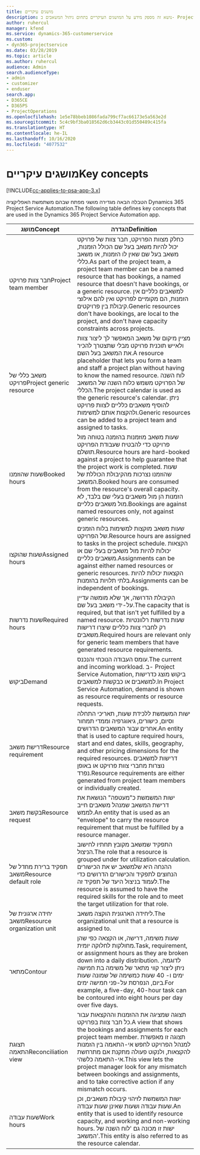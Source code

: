```yaml
---
title: מושגים עיקריים
description: נושא זה מספק מידע על המושגים העיקריים בתחום ניהול המשאבים ב- Project Service Automation.
author: ruhercul
manager: kfend
ms.service: dynamics-365-customerservice
ms.custom:
- dyn365-projectservice
ms.date: 03/28/2019
ms.topic: article
ms.author: ruhercul
audience: Admin
search.audienceType:
- admin
- customizer
- enduser
search.app:
- D365CE
- D365PS
- ProjectOperations
ms.openlocfilehash: 1e5e78bbeb1086fada799cf7ac66173e5a563e2d
ms.sourcegitcommit: 5c4c9bf3ba018562d6cb3443c01d550489c415fa
ms.translationtype: HT
ms.contentlocale: he-IL
ms.lasthandoff: 10/16/2020
ms.locfileid: "4077532"
---
```

# <a name="key-concepts"></a><span data-ttu-id="1e57d-103">מושגים עיקריים</span><span class="sxs-lookup"><span data-stu-id="1e57d-103">Key concepts</span></span>

[!INCLUDE[cc-applies-to-psa-app-3.x](../includes/cc-applies-to-psa-app-3x.md)]

<span data-ttu-id="1e57d-104">הטבלה הבאה מגדירה מושגי מפתח שבהם משתמשת האפליקציה Dynamics 365 Project Service Automation.</span><span class="sxs-lookup"><span data-stu-id="1e57d-104">The following table defines key concepts that are used in the Dynamics 365 Project Service Automation app.</span></span>

| <span data-ttu-id="1e57d-105">מושג</span><span class="sxs-lookup"><span data-stu-id="1e57d-105">Concept</span></span>                    | <span data-ttu-id="1e57d-106">הגדרה</span><span class="sxs-lookup"><span data-stu-id="1e57d-106">Definition</span></span> |
|----------------------------|------------|
| <span data-ttu-id="1e57d-107">חבר צוות פרויקט</span><span class="sxs-lookup"><span data-stu-id="1e57d-107">Project team member</span></span>        | <span data-ttu-id="1e57d-108">כחלק מצוות הפרויקט, חבר צוות של פרויקט יכול להיות משאב בעל שם הכולל הזמנות, משאב בעל שם שאין לו הזמנות, או משאב כללי.</span><span class="sxs-lookup"><span data-stu-id="1e57d-108">As part of the project team, a project team member can be a named resource that has bookings, a named resource that doesn't have bookings, or a generic resource.</span></span> <span data-ttu-id="1e57d-109">למשאבים כלליים אין הזמנות, הם מקומיים לפרויקט ואין להם אילוצי קיבולת בין פרויקטים.</span><span class="sxs-lookup"><span data-stu-id="1e57d-109">Generic resources don't have bookings, are local to the project, and don't have capacity constraints across projects.</span></span> |
| <span data-ttu-id="1e57d-110">משאב כללי של פרויקט</span><span class="sxs-lookup"><span data-stu-id="1e57d-110">Project generic resource</span></span>   | <span data-ttu-id="1e57d-111">מציין מיקום של משאב המאפשר לך ליצור צוות ולאייש תוכנית פרויקט מבלי שתצטרך להכיר את המשאב בעל השם.</span><span class="sxs-lookup"><span data-stu-id="1e57d-111">A resource placeholder that lets you form a team and staff a project plan without having to know the named resource.</span></span> <span data-ttu-id="1e57d-112">לוח השנה של הפרויקט משמש כלוח השנה של המשאב הכללי.</span><span class="sxs-lookup"><span data-stu-id="1e57d-112">The project calendar is used as the generic resource's calendar.</span></span> <span data-ttu-id="1e57d-113">ניתן להוסיף משאבים כלליים לצוות פרויקט ולהקצות אותם למשימות.</span><span class="sxs-lookup"><span data-stu-id="1e57d-113">Generic resources can be added to a project team and assigned to tasks.</span></span> |
| <span data-ttu-id="1e57d-114">שעות שהוזמנו</span><span class="sxs-lookup"><span data-stu-id="1e57d-114">Booked hours</span></span>               | <span data-ttu-id="1e57d-115">שעות משאב מוזמנות בהזמנה בטוחה מול פרויקט כדי להבטיח שעבודת הפרויקט תושלם.</span><span class="sxs-lookup"><span data-stu-id="1e57d-115">Resource hours are hard-booked against a project to help guarantee that the project work is completed.</span></span> <span data-ttu-id="1e57d-116">שעות שהוזמנו נצרכות מהקיבולת הכוללת של המשאב.</span><span class="sxs-lookup"><span data-stu-id="1e57d-116">Booked hours are consumed from the resource's overall capacity.</span></span> <span data-ttu-id="1e57d-117">הזמנות הן מול משאבים בעלי שם בלבד, לא מול משאבים כלליים.</span><span class="sxs-lookup"><span data-stu-id="1e57d-117">Bookings are against named resources only, not against generic resources.</span></span> |
| <span data-ttu-id="1e57d-118">שעות שהוקצו</span><span class="sxs-lookup"><span data-stu-id="1e57d-118">Assigned hours</span></span>             | <span data-ttu-id="1e57d-119">שעות משאב מוקצות למשימות בלוח הזמנים של הפרויקט.</span><span class="sxs-lookup"><span data-stu-id="1e57d-119">Resource hours are assigned to tasks in the project schedule.</span></span> <span data-ttu-id="1e57d-120">הקצאות יכולות להיות מול משאבים בעלי שם או משאבים כלליים.</span><span class="sxs-lookup"><span data-stu-id="1e57d-120">Assignments can be against either named resources or generic resources.</span></span> <span data-ttu-id="1e57d-121">הקצאות יכולות להיות בלתי תלויות בהזמנות.</span><span class="sxs-lookup"><span data-stu-id="1e57d-121">Assignments can be independent of bookings.</span></span> |
| <span data-ttu-id="1e57d-122">שעות נדרשות</span><span class="sxs-lookup"><span data-stu-id="1e57d-122">Required hours</span></span>             | <span data-ttu-id="1e57d-123">הקיבולת הדרושה, אך שלא מומשה עדיין על-ידי משאב בעל שם.</span><span class="sxs-lookup"><span data-stu-id="1e57d-123">The capacity that is required, but that isn't yet fulfilled by a named resource.</span></span> <span data-ttu-id="1e57d-124">שעות נדרשות רלוונטיות רק לחברי צוות כלליים שיצרו דרישות משאבים.</span><span class="sxs-lookup"><span data-stu-id="1e57d-124">Required hours are relevant only for generic team members that have generated resource requirements.</span></span> |
| <span data-ttu-id="1e57d-125">ביקוש</span><span class="sxs-lookup"><span data-stu-id="1e57d-125">Demand</span></span>                     | <span data-ttu-id="1e57d-126">עומס העבודה הנוכחי והנכנס.</span><span class="sxs-lookup"><span data-stu-id="1e57d-126">The current and incoming workload.</span></span> <span data-ttu-id="1e57d-127">ב- Project Service Automation, ביקוש מוצג כדרישות למשאבים או כבקשות למשאבים.</span><span class="sxs-lookup"><span data-stu-id="1e57d-127">In Project Service Automation, demand is shown as resource requirements or resource requests.</span></span> |
| <span data-ttu-id="1e57d-128">דרישת משאב</span><span class="sxs-lookup"><span data-stu-id="1e57d-128">Resource requirement</span></span>       | <span data-ttu-id="1e57d-129">ישות המשמשת ללכידת שעות, תאריכי התחלה וסיום, כישורים, גיאוגרפיה וממדי תמחור אחרים עבור המשאבים הדרושים.</span><span class="sxs-lookup"><span data-stu-id="1e57d-129">An entity that is used to capture required hours, start and end dates, skills, geography, and other pricing dimensions for the required resources.</span></span> <span data-ttu-id="1e57d-130">דרישות למשאבים נוצרות מחברי צוות פרויקט או באופן נפרד.</span><span class="sxs-lookup"><span data-stu-id="1e57d-130">Resource requirements are either generated from project team members or individually created.</span></span> |
| <span data-ttu-id="1e57d-131">בקשת משאב</span><span class="sxs-lookup"><span data-stu-id="1e57d-131">Resource request</span></span>           | <span data-ttu-id="1e57d-132">ישות המשמשת כ"מעטפה" הנושאת את דרישת המשאב שמנהל משאבים חייב לממש.</span><span class="sxs-lookup"><span data-stu-id="1e57d-132">An entity that is used as an "envelope" to carry the resource requirement that must be fulfilled by a resource manager.</span></span> |
| <span data-ttu-id="1e57d-133">תפקיד ברירת מחדל של משאב</span><span class="sxs-lookup"><span data-stu-id="1e57d-133">Resource default role</span></span>      | <span data-ttu-id="1e57d-134">התפקיד שמשאב מקובץ תחתיו לחישוב הניצול.</span><span class="sxs-lookup"><span data-stu-id="1e57d-134">The role that a resource is grouped under for utilization calculation.</span></span> <span data-ttu-id="1e57d-135">ההנחה היא שלמשאב יש את הכישורים הנחוצים לתפקיד והכישורים הדרושים כדי לעמוד בניצול היעד של תפקיד זה.</span><span class="sxs-lookup"><span data-stu-id="1e57d-135">The resource is assumed to have the required skills for the role and to meet the target utilization for that role.</span></span> |
| <span data-ttu-id="1e57d-136">יחידה ארגונית של משאב</span><span class="sxs-lookup"><span data-stu-id="1e57d-136">Resource organization unit</span></span> | <span data-ttu-id="1e57d-137">ליחידה הארגונית הוקצה משאב.</span><span class="sxs-lookup"><span data-stu-id="1e57d-137">The organizational unit that a resource is assigned to.</span></span> |
| <span data-ttu-id="1e57d-138">מתאר</span><span class="sxs-lookup"><span data-stu-id="1e57d-138">Contour</span></span>                    | <span data-ttu-id="1e57d-139">שעות משימה, דרישה, או הקצאה כפי שהן מחולקות לחלוקה יומית.</span><span class="sxs-lookup"><span data-stu-id="1e57d-139">Task, requirement, or assignment hours as they are broken down into a daily distribution.</span></span> <span data-ttu-id="1e57d-140">לדוגמה, ניתן ליצור קווי מתאר של משימה בת חמישה ימים ו- 40 שעות כמשימה של שמונה שעות ביום, הנפרסת על-פני חמישה ימים.</span><span class="sxs-lookup"><span data-stu-id="1e57d-140">For example, a five-day, 40-hour task can be contoured into eight hours per day over five days.</span></span> |
| <span data-ttu-id="1e57d-141">תצוגת התאמה</span><span class="sxs-lookup"><span data-stu-id="1e57d-141">Reconciliation view</span></span>        | <span data-ttu-id="1e57d-142">תצוגה שמציגה את ההזמנות וההקצאות עבור כל חבר צוות בפרויקט.</span><span class="sxs-lookup"><span data-stu-id="1e57d-142">A view that shows the bookings and assignments for each project team member.</span></span> <span data-ttu-id="1e57d-143">תצוגה זו מאפשרת למנהל הפרויקט לחפש אי-התאמה בין הזמנות להקצאות, ולנקוט פעולה מתקנת אם מתרחשת אי-התאמה כלשהי.</span><span class="sxs-lookup"><span data-stu-id="1e57d-143">This view lets the project manager look for any mismatch between bookings and assignments, and to take corrective action if any mismatch occurs.</span></span> |
| <span data-ttu-id="1e57d-144">שעות עבודה</span><span class="sxs-lookup"><span data-stu-id="1e57d-144">Work hours</span></span>                 | <span data-ttu-id="1e57d-145">ישות המשמשת לזיהוי קיבולת משאבים, וכן שעות עבודה ושעות שאינן שעות עבודה.</span><span class="sxs-lookup"><span data-stu-id="1e57d-145">An entity that is used to identify resource capacity, and working and non-working hours.</span></span> <span data-ttu-id="1e57d-146">ישות זו מכונה גם 'לוח השנה של המשאב'.</span><span class="sxs-lookup"><span data-stu-id="1e57d-146">This entity is also referred to as the resource calendar.</span></span> |
